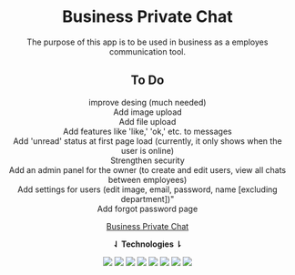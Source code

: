 <div align="center">
<h1>Business Private Chat</h1>

The purpose of this app is to be used in business as a employes communication tool.

<h2>To Do</h2>

improve desing (much needed)<br>
Add image upload<br>
Add file upload<br>
Add features like 'like,' 'ok,' etc. to messages<br>
Add 'unread' status at first page load (currently, it only shows when the user is online)<br>
Strengthen security<br>
Add an admin panel for the owner (to create and edit users, view all chats between employees)<br>
Add settings for users (edit image, email, password, name [excluding department])"<br>
Add forgot password page<br>

[Business Private Chat](https://chatapp.mustafakenlic.dev)


**⇃ Technologies ⇂**

![](https://img.shields.io/badge/C%23-512BD4?style=for-the-badge&logo=csharp&logoColor=white)   ![](https://img.shields.io/badge/Asp.Net-512BD4?style=for-the-badge&logo=dotnet&logoColor=white)   ![](https://img.shields.io/badge/HTML5-E34F26?style=for-the-badge&logo=html5&logoColor=white)   ![](https://img.shields.io/badge/CSS3-1572B6?style=for-the-badge&logo=css3&logoColor=white)   ![](https://img.shields.io/badge/JavaScript-F7DF1E?style=for-the-badge&logo=javascript&logoColor=black)   ![](https://img.shields.io/badge/Ecma%20Script-F7DF1E?style=for-the-badge&logo=javascript&logoColor=black)   ![](https://img.shields.io/badge/Microsoft_SQL_Server-CC2927?style=for-the-badge&logo=microsoft-sql-server&logoColor=white)   ![](https://img.shields.io/badge/SignalR-512BD4?style=for-the-badge&logo=microsoft&logoColor=white)
</div>
